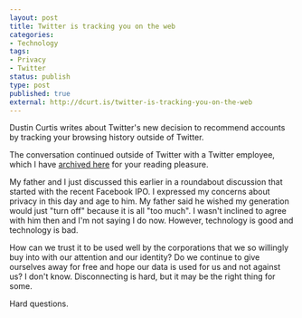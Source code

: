```yaml
---
layout: post
title: Twitter is tracking you on the web
categories:
- Technology
tags:
- Privacy
- Twitter
status: publish
type: post
published: true
external: http://dcurt.is/twitter-is-tracking-you-on-the-web
---
```


Dustin Curtis writes about Twitter's new decision to recommend accounts by tracking your browsing history outside of Twitter.

The conversation continued outside of Twitter with a Twitter employee, which I have [archived here](http://storify.com/evanwalsh/twitter-is-tracking-you-on-the-web) for your reading pleasure.

My father and I just discussed this earlier in a roundabout discussion that started with the recent Facebook IPO. I expressed my concerns about privacy in this day and age to him. My father said he wished my generation would just "turn off" because it is all "too much". I wasn't inclined to agree with him then and I'm not saying I do now. However, technology is good and technology is bad.

How can we trust it to be used well by the corporations that we so willingly buy into with our attention and our identity? Do we continue to give ourselves away for free and hope our data is used for us and not against us? I don't know. Disconnecting is hard, but it may be the right thing for some.

Hard questions.
